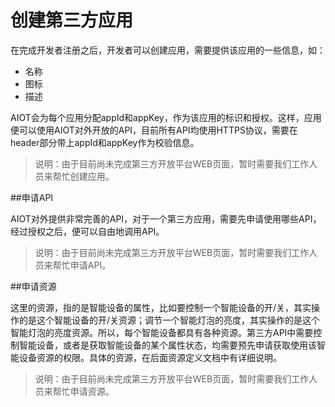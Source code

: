 # 创建第三方应用

在完成开发者注册之后，开发者可以创建应用，需要提供该应用的一些信息，如：
- 名称
- 图标
- 描述

AIOT会为每个应用分配appId和appKey，作为该应用的标识和授权。这样，应用便可以使用AIOT对外开放的API，目前所有API均使用HTTPS协议，需要在header部分带上appId和appKey作为校验信息。

> 说明：由于目前尚未完成第三方开放平台WEB页面，暂时需要我们工作人员来帮忙创建应用。

##申请API

AIOT对外提供非常完善的API，对于一个第三方应用，需要先申请使用哪些API，经过授权之后，便可以自由地调用API。

> 说明：由于目前尚未完成第三方开放平台WEB页面，暂时需要我们工作人员来帮忙申请API。

##申请资源

这里的资源，指的是智能设备的属性，比如要控制一个智能设备的开/关，其实操作的是这个智能设备的开/关资源；调节一个智能灯泡的亮度，其实操作的是这个智能灯泡的亮度资源。所以，每个智能设备都具有各种资源。第三方API中需要控制智能设备，或者是获取智能设备的某个属性状态，均需要预先申请获取使用该智能设备资源的权限。具体的资源，在后面资源定义文档中有详细说明。

> 说明：由于目前尚未完成第三方开放平台WEB页面，暂时需要我们工作人员来帮忙申请资源。